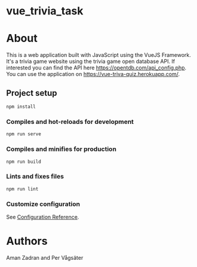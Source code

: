 # vue_trivia_task

# About

This is a web application built with JavaScript using the VueJS Framework. It's a trivia game website using the trivia game open database API. If interested you can find the API here https://opentdb.com/api_config.php. 
You can use the application on https://vue-triva-quiz.herokuapp.com/.

## Project setup

```
npm install
```

### Compiles and hot-reloads for development

```
npm run serve
```

### Compiles and minifies for production

```
npm run build
```

### Lints and fixes files

```
npm run lint
```

### Customize configuration

See [Configuration Reference](https://cli.vuejs.org/config/).

# Authors

Aman Zadran and Per Vågsäter
